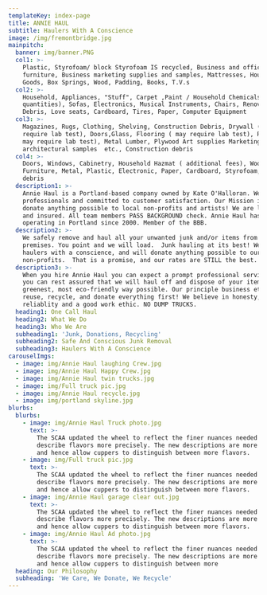 ```yaml
---
templateKey: index-page
title: ANNIE HAUL
subtitle: Haulers With A Conscience
image: /img/fremontbridge.jpg
mainpitch:
  banner: img/banner.PNG
  col1: >-
    Plastic, Styrofoam/ block Styrofoam IS recycled, Business and office
    furniture, Business marketing supplies and samples, Mattresses, Household
    Goods, Box Springs, Wood, Padding, Books, T.V.s 
  col2: >-
    Household, Appliances, "Stuff", Carpet ,Paint / Household Chemicals ( small
    quantities), Sofas, Electronics, Musical Instruments, Chairs, Renovation
    Debris, Love seats, Cardboard, Tires, Paper, Computer Equipment
  col3: >-
    Magazines, Rugs, Clothing, Shelving, Construction Debris, Drywall ( may
    require lab test), Doors,Glass, Flooring ( may require lab test), Roofing  (
    may require lab test), Metal Lumber, Plywood Art supplies Marketing samples,
    architectural samples  etc., Construction debris
  col4: >-
    Doors, Windows, Cabinetry, Household Hazmat ( additional fees), Wood Paint,
    Furniture, Metal, Plastic, Electronic, Paper, Cardboard, Styrofoam, Yard
    debris
  description1: >-
    Annie Haul is a Portland-based company owned by Kate O'Halloran. We are
    professionals and committed to customer satisfaction. Our Mission is to
    donate anything possible to local non-profits and artists! We are licensed
    and insured. All team members PASS BACKGROUND check. Annie Haul has been
    operating in Portland since 2000. Member of the BBB.
  description2: >-
    We safely remove and haul all your unwanted junk and/or items from your
    premises. You point and we will load.  Junk hauling at its best! We are
    haulers with a conscience, and will donate anything possible to our local
    non-profits.  That is a promise, and our rates are STILL the best.  
  description3: >-
    When you hire Annie Haul you can expect a prompt professional service and
    you can rest assured that we will haul off and dispose of your items in the
    greenest, most eco-friendly way possible. Our principle business ethic is to
    reuse, recycle, and donate everything first! We believe in honesty,
    reliablity and a good work ethic. NO DUMP TRUCKS. 
  heading1: One Call Haul
  heading2: What We Do
  heading3: Who We Are
  subheading1: 'Junk, Donations, Recycling'
  subheading2: Safe And Conscious Junk Removal
  subheading3: Haulers With A Conscience
carouselImgs:
  - image: img/Annie Haul laughing Crew.jpg
  - image: img/Annie Haul Happy Crew.jpg
  - image: img/Annie Haul twin trucks.jpg
  - image: img/Full truck pic.jpg
  - image: img/Annie Haul recycle.jpg
  - image: img/portland skyline.jpg
blurbs:
  blurbs:
    - image: img/Annie Haul Truck photo.jpg
      text: >-
        The SCAA updated the wheel to reflect the finer nuances needed to
        describe flavors more precisely. The new descriptions are more detailed
        and hence allow cuppers to distinguish between more flavors.
    - image: img/Full truck pic.jpg
      text: >-
        The SCAA updated the wheel to reflect the finer nuances needed to
        describe flavors more precisely. The new descriptions are more detailed
        and hence allow cuppers to distinguish between more flavors.
    - image: img/Annie Haul garage clear out.jpg
      text: >-
        The SCAA updated the wheel to reflect the finer nuances needed to
        describe flavors more precisely. The new descriptions are more detailed
        and hence allow cuppers to distinguish between more flavors.
    - image: img/Annie Haul Ad photo.jpg
      text: >-
        The SCAA updated the wheel to reflect the finer nuances needed to
        describe flavors more precisely. The new descriptions are more detailed
        and hence allow cuppers to distinguish between more
  heading: Our Philosophy
  subheading: 'We Care, We Donate, We Recycle'
---
```


